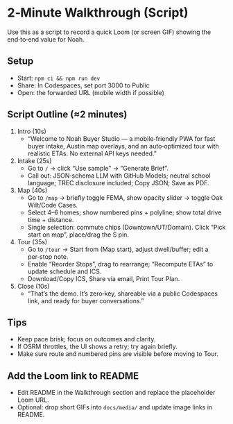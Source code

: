 # 2‑Minute Walkthrough (Script)

Use this as a script to record a quick Loom (or screen GIF) showing the end‑to‑end value for Noah.

## Setup
- Start: `npm ci && npm run dev`
- Share: In Codespaces, set port 3000 to Public
- Open: the forwarded URL (mobile width if possible)

## Script Outline (≈2 minutes)
1) Intro (10s)
   - “Welcome to Noah Buyer Studio — a mobile‑friendly PWA for fast buyer intake, Austin map overlays, and an auto‑optimized tour with realistic ETAs. No external API keys needed.”
2) Intake (25s)
   - Go to `/` → click “Use sample” → “Generate Brief”.
   - Call out: JSON‑schema LLM with GitHub Models; neutral school language; TREC disclosure included; Copy JSON; Save as PDF.
3) Map (40s)
   - Go to `/map` → briefly toggle FEMA, show opacity slider → toggle Oak Wilt/Code Cases.
   - Select 4–6 homes; show numbered pins + polyline; show total drive time + distance.
   - Single selection: commute chips (Downtown/UT/Domain). Click “Pick start on map”, place/drag the S pin.
4) Tour (35s)
   - Go to `/tour` → Start from (Map start), adjust dwell/buffer; edit a per‑stop note.
   - Enable “Reorder Stops”, drag to rearrange; “Recompute ETAs” to update schedule and ICS.
   - Download/Copy ICS, Share via email, Print Tour Plan.
5) Close (10s)
   - “That’s the demo. It’s zero‑key, shareable via a public Codespaces link, and ready for buyer conversations.”

## Tips
- Keep pace brisk; focus on outcomes and clarity.
- If OSRM throttles, the UI shows a retry; try again briefly.
- Make sure route and numbered pins are visible before moving to Tour.

## Add the Loom link to README
- Edit README in the Walkthrough section and replace the placeholder Loom URL.
- Optional: drop short GIFs into `docs/media/` and update image links in README.

